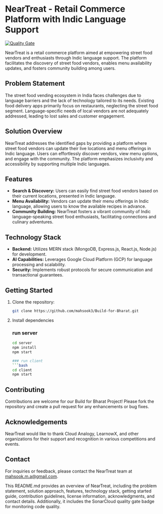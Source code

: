 # NearTreat - Retail Commerce Platform with Indic Language Support

[![Quality Gate](https://sonarcloud.io/api/project_badges/quality_gate?project=mahsook3_Build-for-Bharat)](https://sonarcloud.io/summary/new_code?id=mahsook3_Build-for-Bharat)

NearTreat is a retail commerce platform aimed at empowering street food vendors and enthusiasts through Indic language support. The platform facilitates the discovery of street food vendors, enables menu availability updates, and fosters community building among users.

## Problem Statement

The street food vending ecosystem in India faces challenges due to language barriers and the lack of technology tailored to its needs. Existing food delivery apps primarily focus on restaurants, neglecting the street food segment. Language-specific needs of local vendors are not adequately addressed, leading to lost sales and customer engagement.

## Solution Overview

NearTreat addresses the identified gaps by providing a platform where street food vendors can update their live locations and menu offerings in Indic language. Users can effortlessly discover vendors, view menu options, and engage with the community. The platform emphasizes inclusivity and accessibility by supporting multiple Indic languages.

## Features

- **Search & Discovery:** Users can easily find street food vendors based on their current locations, presented in Indic language.
- **Menu Availability:** Vendors can update their menu offerings in Indic language, allowing users to know the available recipes in advance.
- **Community Building:** NearTreat fosters a vibrant community of Indic language-speaking street food enthusiasts, facilitating connections and culinary adventures.

## Technology Stack

- **Backend:** Utilizes MERN stack (MongoDB, Express.js, React.js, Node.js) for development.
- **AI Capabilities:** Leverages Google Cloud Platform (GCP) for language processing and scalability.
- **Security:** Implements robust protocols for secure communication and transactional guarantees.

## Getting Started

1. Clone the repository:

   ```bash
   git clone https://github.com/mahsook3/Build-for-Bharat.git

2. Install dependencies
   ### run server
   ```bash
   cd server
   npm install
   npm start

   ### run client
   ```bash
   cd client
   npm start

## Contributing
Contributions are welcome for our Build for Bharat Project! Please fork the repository and create a pull request for any enhancements or bug fixes.

## Acknowledgements
NearTreat would like to thank Cloud Analogy, LearnowX, and other organizations for their support and recognition in various competitions and events.

## Contact
For inquiries or feedback, please contact the NearTreat team at [mahsook.m.a@gmail.com](mailto:mahsook.m.a@gmail.com).

This README.md provides an overview of NearTreat, including the problem statement, solution approach, features, technology stack, getting started guide, contribution guidelines, license information, acknowledgments, and contact details. Additionally, it includes the SonarCloud quality gate badge for monitoring code quality.
